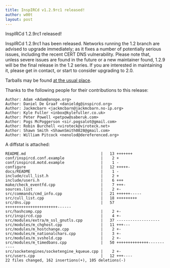 ```yaml
---
title: InspIRCd v1.2.9rc1 released!
author: w00t
layout: post
---
```


InspIRCd 1.2.9rc1 released!

InspIRCd 1.2.9rc1 has been released. Networks running the 1.2 branch are
advised to upgrade immediately; as it fixes a number of potentially
serious issues, including the recent CERT DNS vulnerability. Please
note that, unless severe issues are found in the future or a new
maintainer found, 1.2.9 will be the final release in the 1.2 series.
If you are interested in maintaining it, please get in contact, or start to consider upgrading to 2.0.

Tarballs may be found [at the usual
place](https://github.com/inspircd/inspircd/releases).

Thanks to the following people for their contributions to this release:

    Author: Adam <Adam@anope.org>
    Author: Daniel De Graaf <danieldg@inspircd.org>
    Author: Jackmcbarn <jackmcbarn@jackmcbarn.no-ip.org>
    Author: Kyle Fuller <inbox@kylefuller.co.uk>
    Author: Peter Powell <petpow@saberuk.com>
    Author: Pogs McPoggerson <sir.pogsalot@gmail.com>
    Author: Robin Burchell <viroteck@viroteck.net>
    Author: Shawn Smith <ShawnSmith0828@gmail.com>
    Author: William Pitcock <nenolod@dereferenced.org>

A diffstat is attached:

    README.md                                 |   13 +++++++
    conf/inspircd.conf.example                |    2 +
    conf/inspircd.motd.example                |    1 -
    configure                                 |   12 +++++-
    docs/README                               |    1 -
    include/cull_list.h                       |    2 +
    include/users.h                           |    6 +++
    make/check_eventfd.cpp                    |    7 +++-
    sources.list                              |    2 +-
    src/commands/cmd_info.cpp                 |   21 ++++++-----
    src/cull_list.cpp                         |   18 +++++++++
    src/dns.cpp                               |   57 +++++++++++++++++++++++------
    src/hashcomp.cpp                          |    2 +-
    src/inspircd.cpp                          |    4 +-
    src/modules/extra/m_ssl_gnutls.cpp        |   37 -------------------
    src/modules/m_chghost.cpp                 |   11 +++---
    src/modules/m_hostchange.cpp              |    2 +-
    src/modules/m_nationalchars.cpp           |    3 +-
    src/modules/m_svshold.cpp                 |    2 +-
    src/modules/m_timedbans.cpp               |   50 ++++++++++++++-----------
    src/socketengines/socketengine_kqueue.cpp |    2 +-
    src/users.cpp                             |   12 +++----
    22 files changed, 162 insertions(+), 105 deletions(-)

